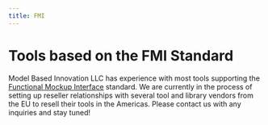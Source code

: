 ```yaml
---
title: FMI
---
```


# Tools based on the FMI Standard 

Model Based Innovation LLC has experience with most tools supporting  the [Functional Mockup Interface](https://www.fmi-standard.org) standard. We are currently in the process of setting up reseller relationships with several tool and library vendors from the EU to resell their tools in the Americas. Please contact us with any inquiries and stay tuned! 

